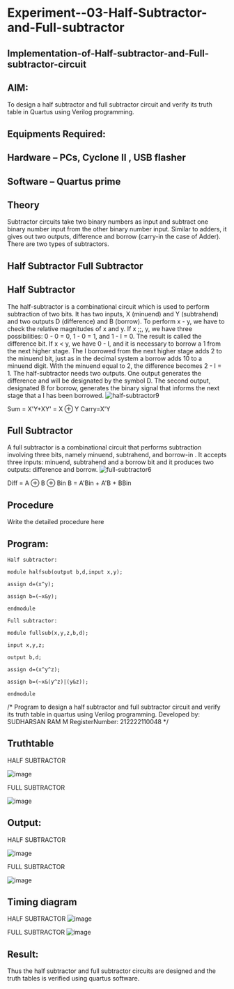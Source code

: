 # Experiment--03-Half-Subtractor-and-Full-subtractor
## Implementation-of-Half-subtractor-and-Full-subtractor-circuit
## AIM:
To design a half subtractor and full subtractor circuit and verify its truth table in Quartus using Verilog programming.

## Equipments Required:
## Hardware – PCs, Cyclone II , USB flasher
## Software – Quartus prime
## Theory
Subtractor circuits take two binary numbers as input and subtract one binary number input from the other binary number input. Similar to adders, it gives out two outputs, difference and borrow (carry-in the case of Adder). There are two types of subtractors.

## Half Subtractor Full Subtractor
## Half Subtractor
The half-subtractor is a combinational circuit which is used to perform subtraction of two bits. It has two inputs, X (minuend) and Y (subtrahend) and two outputs D (difference) and B (borrow). To perform x - y, we have to check the relative magnitudes of x and y. If x ;;, y, we have three possibilities: 0 - 0 = 0, 1 - 0 = 1, and 1 - I = 0. The result is called the difference bit. If x < y, we have 0 - I, and it is necessary to borrow a 1 from the next higher stage. The I borrowed from the next higher stage adds 2 to the minuend bit, just as in the decimal system a borrow adds 10 to a minuend digit. With the minuend equal to 2, the difference becomes 2 - I = 1. The half-subtractor needs two outputs. One output generates the difference and will be designated by the symbol D. The second output, designated B for borrow, generates the binary signal that informs the next stage that a I has been borrowed.
![half-subtractor9](https://user-images.githubusercontent.com/36288975/166112538-58c3bc7c-ee5d-4e6a-ac8d-8e8328efe27a.png)


Sum = X'Y+XY' = X ⊕ Y
Carry=X'Y

## Full Subtractor
A full subtractor is a combinational circuit that performs subtraction involving three bits, namely minuend, subtrahend, and borrow-in . It accepts three inputs: minuend, subtrahend and a borrow bit and it produces two outputs: difference and borrow. 
![full-subtractor6](https://user-images.githubusercontent.com/36288975/166112541-24c68359-3de8-4674-ae22-8272ffc385ed.png)


Diff = A ⊕ B ⊕ Bin B = A'Bin + A'B + BBin

## Procedure



Write the detailed procedure here 


## Program:
```
Half subtractor:

module halfsub(output b,d,input x,y);

assign d=(x^y);

assign b=(~x&y);

endmodule

Full subtractor:

module fullsub(x,y,z,b,d);

input x,y,z;

output b,d;

assign d=(x^y^z);

assign b=(~x&(y^z)|(y&z));

endmodule
```
/*
Program to design a half subtractor and full subtractor circuit and verify its truth table in quartus using Verilog programming.
Developed by: SUDHARSAN RAM M
RegisterNumber: 212222110048 
*/

## Truthtable

HALF SUBTRACTOR

![image](https://github.com/Sudharsanram/Experiment--03-Half-Subtractor-and-Full-subtractor/assets/119393980/6fc6d4d8-5411-4b2a-88f2-622698d2b64e)

FULL SUBTRACTOR

![image](https://github.com/Sudharsanram/Experiment--03-Half-Subtractor-and-Full-subtractor/assets/119393980/82ea8260-0ab9-4635-b0a7-8f0ee2764b7d)


## Output:
HALF SUBTRACTOR

![image](https://github.com/Sudharsanram/Experiment--03-Half-Subtractor-and-Full-subtractor/assets/119393980/f4f042c0-7a73-4ea2-a004-fbeea417cde3)


FULL SUBTRACTOR

![image](https://github.com/Sudharsanram/Experiment--03-Half-Subtractor-and-Full-subtractor/assets/119393980/4308edc9-98ba-4b5c-af9b-1c129530535b)
## Timing diagram 

HALF SUBTRACTOR
![image](https://github.com/Sudharsanram/Experiment--03-Half-Subtractor-and-Full-subtractor/assets/119393980/4bb27be4-4192-46fd-aa4c-7e6f72016d2b)


FULL SUBTRACTOR
![image](https://github.com/Sudharsanram/Experiment--03-Half-Subtractor-and-Full-subtractor/assets/119393980/67088219-cdb4-4a54-823a-066a0e1c0b49)



## Result:
Thus the half subtractor and full subtractor circuits are designed and the truth tables is verified using quartus software.
